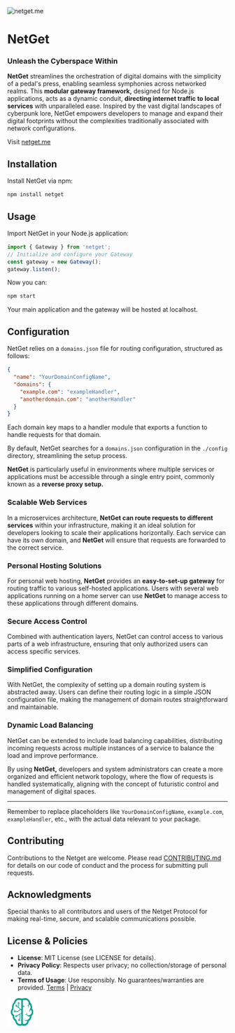 <img src="https://suign.github.io/assets/imgs/netget.png" alt="netget.me" width="244" height="203">

# NetGet

### Unleash the Cyberspace Within

**NetGet** streamlines the orchestration of digital domains with the simplicity of a pedal's press, enabling seamless symphonies across networked realms. This **modular gateway framework,** designed for Node.js applications, acts as a dynamic conduit, **directing internet traffic to local services** with unparalleled ease. Inspired by the vast digital landscapes of cyberpunk lore, NetGet empowers developers to manage and expand their digital footprints without the complexities traditionally associated with network configurations.

Visit [netget.me](https://netget.me)

## Installation

Install NetGet via npm:

```bash
npm install netget
```

## Usage

Import NetGet in your Node.js application:

```js
import { Gateway } from 'netget';
// Initialize and configure your Gateway
const gateway = new Gateway();
gateway.listen();
```

Now you can:

```bash
npm start
```

Your main application and the gateway will be hosted at localhost.

## Configuration

NetGet relies on a `domains.json` file for routing configuration, structured as follows:

```json
{
  "name": "YourDomainConfigName",
  "domains": {
    "example.com": "exampleHandler",
    "anotherdomain.com": "anotherHandler"
  }
}
```

Each domain key maps to a handler module that exports a function to handle requests for that domain.

By default, NetGet searches for a `domains.json` configuration in the `./config` directory, streamlining the setup process.



**NetGet** is particularly useful in environments where multiple services or applications must be accessible through a single entry point, commonly known as a **reverse proxy setup.**

### Scalable Web Services

In a microservices architecture, **NetGet can route requests to different services** within your infrastructure, making it an ideal solution for developers looking to scale their applications horizontally. Each service can have its own domain, and **NetGet** will ensure that requests are forwarded to the correct service.

### Personal Hosting Solutions

For personal web hosting, **NetGet** provides an **easy-to-set-up gateway** for routing traffic to various self-hosted applications. Users with several web applications running on a home server can use **NetGet** to manage access to these applications through different domains.

### Secure Access Control

Combined with authentication layers, NetGet can control access to various parts of a web infrastructure, ensuring that only authorized users can access specific services.

### Simplified Configuration

With NetGet, the complexity of setting up a domain routing system is abstracted away. Users can define their routing logic in a simple JSON configuration file, making the management of domain routes straightforward and maintainable.

### Dynamic Load Balancing

NetGet can be extended to include load balancing capabilities, distributing incoming requests across multiple instances of a service to balance the load and improve performance.

By using **NetGet,** developers and system administrators can create a more organized and efficient network topology, where the flow of requests is handled systematically, aligning with the concept of futuristic control and management of digital spaces.

------

Remember to replace placeholders like `YourDomainConfigName`, `example.com`, `exampleHandler`, etc., with the actual data relevant to your package.



## Contributing

Contributions to the Netget are welcome. Please read [CONTRIBUTING.md](https://chat.openai.com/c/CONTRIBUTING.md) for details on our code of conduct and the process for submitting pull requests.

## Acknowledgments

Special thanks to all contributors and users of the Netget Protocol for making real-time, secure, and scalable communications possible.

## License & Policies
- **License**: MIT License (see LICENSE for details).
- **Privacy Policy**: Respects user privacy; no collection/storage of personal data.
- **Terms of Usage**: Use responsibly. No guarantees/warranties are provided. [Terms](https://www.neurons.me/terms-of-use) | [Privacy](https://www.neurons.me/privacy-policy)

<img src="./_._.svg" alt="SVG Image" width="69" height="69" style="width69px; height:69px;">
